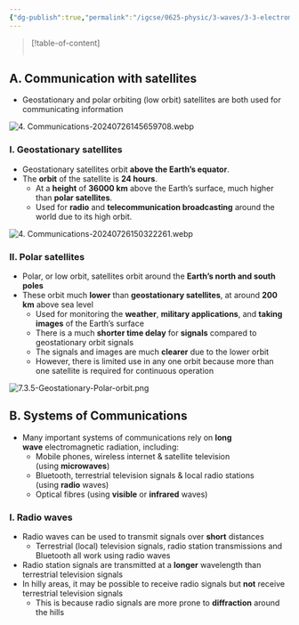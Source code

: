 ```yaml
---
{"dg-publish":true,"permalink":"/igcse/0625-physic/3-waves/3-3-electromagnetic-spectrum/4-communications/","noteIcon":""}
---
```


> [!table-of-content]
> ```table-of-contents
> ```

## A. Communication with satellites
- Geostationary and polar orbiting (low orbit) satellites are both used for communicating information

![4. Communications-20240726145659708.webp](/img/user/IGCSE/0625%20-%20Physic/3.%20Waves/3.3.%20Electromagnetic%20spectrum/Resources/4.%20Communications-20240726145659708.webp)

### I. Geostationary satellites
- Geostationary satellites orbit **above the Earth’s equator**.
- The **orbit** of the satellite is **24 hours**.
	- At a **height** of **36000 km** above the Earth’s surface, much higher than **polar satellites**.
	- Used for **radio** and **telecommunication broadcasting** around the world due to its high orbit.

![4. Communications-20240726150322261.webp](/img/user/IGCSE/0625%20-%20Physic/3.%20Waves/3.3.%20Electromagnetic%20spectrum/Resources/4.%20Communications-20240726150322261.webp)

### II. Polar satellites
- Polar, or low orbit, satellites orbit around the **Earth’s north and south poles**
- These orbit much **lower** than **geostationary satellites**, at around **200 km** above sea level
	- Used for monitoring the **weather**, **military applications**, and **taking images** of the Earth’s surface
	- There is a much **shorter time delay** for **signals** compared to geostationary orbit signals
	- The signals and images are much **clearer** due to the lower orbit
	- However, there is limited use in any one orbit because more than one satellite is required for continuous operation

![7.3.5-Geostationary-Polar-orbit.png](/img/user/7.3.5-Geostationary-Polar-orbit.png)

## B. Systems of Communications
- Many important systems of communications rely on **long wave** electromagnetic radiation, including:
    - Mobile phones, wireless internet & satellite television (using **microwaves**)
    - Bluetooth, terrestrial television signals & local radio stations (using **radio** waves)
    - Optical fibres (using **visible** or **infrared** waves)

### I. Radio waves
- Radio waves can be used to transmit signals over **short** distances 
    - Terrestrial (local) television signals, radio station transmissions and Bluetooth all work using radio waves
- Radio station signals are transmitted at a **longer** wavelength than terrestrial television signals
- In hilly areas, it may be possible to receive radio signals but **not** receive terrestrial television signals
    - This is because radio signals are more prone to **diffraction** around the hills